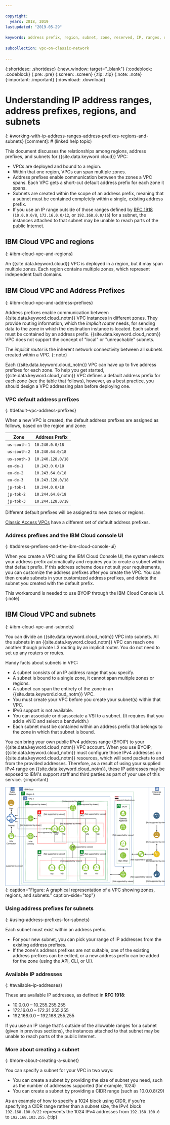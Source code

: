 ```yaml
---

copyright:
  years: 2018, 2019
lastupdated: "2019-05-29"

keywords: address prefix, region, subnet, zone, reserved, IP, ranges, deleting, creating, CIDR

subcollection: vpc-on-classic-network

---
```


{:shortdesc: .shortdesc}
{:new_window: target="_blank"}
{:codeblock: .codeblock}
{:pre: .pre}
{:screen: .screen}
{:tip: .tip}
{:note: .note}
{:important: .important}
{:download: .download}

# Understanding IP address ranges, address prefixes, regions, and subnets
{: #working-with-ip-address-ranges-address-prefixes-regions-and-subnets}
[comment]: # (linked help topic)

This document discusses the relationships among regions, address prefixes, and subnets for {{site.data.keyword.cloud}} VPC:

* VPCs are deployed and bound to a region.
* Within that one region, VPCs can span multiple zones.
* Address prefixes enable communication between the zones a VPC spans. Each VPC gets a short-cut default address prefix for each zone it spans.
* Subnets are created within the scope of an address prefix, meaning that a subnet must be contained completely within a single, existing address prefix.
* If you use an IP range outside of those ranges defined by [RFC 1918](https://tools.ietf.org/html/rfc1918) (`10.0.0.0/8`, `172.16.0.0/12`, or `192.168.0.0/16`) for a subnet, the instances attached to that subnet may be unable to reach parts of the public Internet.

## IBM Cloud VPC and regions
{: #ibm-cloud-vpc-and-regions}

An {{site.data.keyword.cloud}} VPC is deployed in a region, but it may span multiple zones. Each region contains multiple zones, which represent independent fault domains.

## IBM Cloud VPC and Address Prefixes
{: #ibm-cloud-vpc-and-address-prefixes}

Address prefixes enable communication between {{site.data.keyword.cloud_notm}} VPC instances in different zones. They provide routing information, which the _implicit router_ needs, for sending data to the zone in which the destination instance is located. Each subnet must be contained by an address prefix. {{site.data.keyword.cloud_notm}} VPC does not support the concept of "local" or "unreachable" subnets.

The _implicit router_ is the inherent network connectivity between all subnets created within a VPC.
{: note}

Each {{site.data.keyword.cloud_notm}} VPC can have up to five address prefixes for each zone. To help you get started, {{site.data.keyword.cloud_notm}} VPC defines a default address prefix for each zone (see the table that follows), however, as a best practice, you should design a VPC addressing plan before deploying one.

### VPC default address prefixes
{: #default-vpc-address-prefixes}

When a new VPC is created, the default address prefixes are assigned as follows, based on the region and zone:

Zone         | Address Prefix
---------------|---------------
`us-south-1`   | `10.240.0.0/18`
`us-south-2`   | `10.240.64.0/18`
`us-south-3`   | `10.240.128.0/18`
`eu-de-1`      | `10.243.0.0/18`
`eu-de-2`      | `10.243.64.0/18`
`eu-de-3`      | `10.243.128.0/18`
`jp-tok-1`     | `10.244.0.0/18`
`jp-tok-2`     | `10.244.64.0/18`
`jp-tok-3`     | `10.244.128.0/18`


Different default prefixes will be assigned to new zones or regions.

[Classic Access
VPCs](/docs/vpc-on-classic?topic=vpc-on-classic-setting-up-access-to-your-classic-infrastructure-from-vpc#classic-access-default-address-prefixes) have a different set of default address prefixes.

### Address prefixes and the IBM Cloud console UI
{: #address-prefixes-and-the-ibm-cloud-console-ui}

When you create a VPC using the IBM Cloud Console UI, the system selects your address prefix automatically and requires you to create a subnet within that default prefix. If this address scheme does not suit your requirements, you can customize the address prefixes after you create the VPC. You can then create subnets in your customized address prefixes, and delete the subnet you created with the default prefix.

This workaround is needed to use BYOIP through the IBM Cloud Console UI.
{:note}

## IBM Cloud VPC and subnets
{: #ibm-cloud-vpc-and-subnets}

You can divide an {{site.data.keyword.cloud_notm}} VPC into subnets. All the subnets in an {{site.data.keyword.cloud_notm}} VPC can reach one another though private L3 routing by an implicit router. You do not need to set up any routers or routes.

Handy facts about subnets in VPC:

* A subnet consists of an IP address range that you specify.
* A subnet is bound to a single zone, it cannot span multiple zones or regions.
* A subnet can span the entirety of the zone in an {{site.data.keyword.cloud_notm}} VPC.
* You must create your VPC before you create your subnet(s) within that VPC.
* IPv6 support is not available.
* You can associate or disassociate a VSI to a subnet. (It requires that you add a vNIC and select a bandwidth.)
* Each subnet must be contained within an address prefix that belongs to the zone in which that subnet is bound.

You can bring your own public IPv4 address range (BYOIP) to your {{site.data.keyword.cloud_notm}} VPC account. When you use BYOIP, {{site.data.keyword.cloud_notm}} must configure those IPv4 addresses on {{site.data.keyword.cloud_notm}} resources, which will send packets to and from the provided addresses. Therefore, as a result of using your supplied IPv4 range on {{site.data.keyword.cloud_notm}}, these IP addresses may be exposed to IBM's support staff and third parties as part of your use of this service.
{:important}

![IBM Cloud VPC Overview](images/vpc-experience.svg "IBM Cloud VPC Overview"){: caption="Figure: A graphical representation of a VPC showing zones, regions, and subnets." caption-side="top"}

### Using address prefixes for subnets
{: #using-address-prefixes-for-subnets}

Each subnet must exist within an address prefix.
 * For your new subnet, you can pick your range of IP addresses from the existing address prefixes.
 * If the zone's address prefixes are not suitable, one of the existing address prefixes can be edited, or a new address prefix can be added for the zone (using the API, CLI, or UI).

### Available IP addresses
{: #available-ip-addresses}

These are available IP addresses, as defined in **RFC 1918**:

 * 10.0.0.0 – 10.255.255.255
 * 172.16.0.0 – 172.31.255.255
 * 192.168.0.0 – 192.168.255.255

If you use an IP range that's outside of the allowable ranges for a subnet (given in previous sections), the instances attached to that subnet may be unable to reach parts of the public Internet.

### More about creating a subnet
{: #more-about-creating-a-subnet}

You can specify a subnet for your VPC in two ways:
  * You can create a subnet by providing the size of subnet you need, such as the number of addresses supported (for example, 1024)
  * You can create a subnet by providing a CIDR range (such as 10.0.0.8/29)

As an example of how to specify a 1024 block using CIDR, if you're specifying a CIDR range rather than a subnet size, the IPv4 block `192.168.100.0/22` represents the 1024 IPv4 addresses from `192.168.100.0` to `192.168.103.255`.
{:tip}

